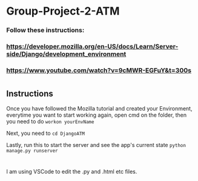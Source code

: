 # Group-Project-2-ATM

### Follow these instructions: 
### https://developer.mozilla.org/en-US/docs/Learn/Server-side/Django/development_environment
### https://www.youtube.com/watch?v=9cMWR-EGFuY&t=300s

#
## Instructions
Once you have followed the Mozilla tutorial and created your Environment, everytime you want to start working again, open cmd on the folder, then you need to do `workon yourEnvName`

Next, you need to `cd DjangoATM`

Lastly, run this to start the server and see the app's current state `python manage.py runserver`
#
I am using VSCode to edit the .py and .html etc files.
